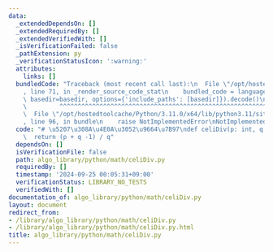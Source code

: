 ```yaml
---
data:
  _extendedDependsOn: []
  _extendedRequiredBy: []
  _extendedVerifiedWith: []
  _isVerificationFailed: false
  _pathExtension: py
  _verificationStatusIcon: ':warning:'
  attributes:
    links: []
  bundledCode: "Traceback (most recent call last):\n  File \"/opt/hostedtoolcache/Python/3.11.0/x64/lib/python3.11/site-packages/onlinejudge_verify/documentation/build.py\"\
    , line 71, in _render_source_code_stat\n    bundled_code = language.bundle(stat.path,\
    \ basedir=basedir, options={'include_paths': [basedir]}).decode()\n          \
    \         ^^^^^^^^^^^^^^^^^^^^^^^^^^^^^^^^^^^^^^^^^^^^^^^^^^^^^^^^^^^^^^^^^^^^^^^^^^^^^^^^^\n\
    \  File \"/opt/hostedtoolcache/Python/3.11.0/x64/lib/python3.11/site-packages/onlinejudge_verify/languages/python.py\"\
    , line 96, in bundle\n    raise NotImplementedError\nNotImplementedError\n"
  code: "# \u5207\u308A\u4E0A\u3052\u9664\u7B97\ndef celiDiv(p: int, q: int) -> int:\n\
    \  return (p + q -1) / q"
  dependsOn: []
  isVerificationFile: false
  path: algo_library/python/math/celiDiv.py
  requiredBy: []
  timestamp: '2024-09-25 00:05:31+09:00'
  verificationStatus: LIBRARY_NO_TESTS
  verifiedWith: []
documentation_of: algo_library/python/math/celiDiv.py
layout: document
redirect_from:
- /library/algo_library/python/math/celiDiv.py
- /library/algo_library/python/math/celiDiv.py.html
title: algo_library/python/math/celiDiv.py
---
```

